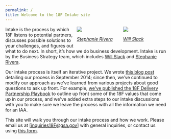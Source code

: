 ```yaml
---
permalink: /
title: Welcome to the 18F Intake site
---
```



<div style="float: right; width: 125px; margin-left: 10px; margin-right: 10px;"><a href="https://18f.gsa.gov/team/will/"><img src="https://18f.gsa.gov/assets/images/team/will.jpg"></a><p><a href="https://18f.gsa.gov/team/will/"><em>Will
Slack</em></a></p></div>

<div style="float: right; width: 125px; margin-left: 10px; margin-right: 10px;"><a href="https://18f.gsa.gov/team/stephanierivera/"><img src="https://18f.gsa.gov/assets/images/team/stephanierivera.jpg"></a><p><a href="https://18f.gsa.gov/team/stephanierivera/"><em>Stephanie
Rivera</em></a></p></div>

Intake is the process by which 18F listens to potential partners,
discusses possible solutions to your challenges, and figures out what to
do next. In short, it’s how we do business development. Intake is run by
the Business Strategy team, which includes [Will
Slack](https://18f.gsa.gov/team/will/) and [Stephanie
Rivera](https://18f.gsa.gov/team/stephanierivera/).

Our intake process is itself an iterative project. We wrote [this blog
post](https://18f.gsa.gov/2014/09/18/getting-to-work-for-the-american-people/)
detailing our process in September 2014; since then, we’ve continued to
modify our approach as we’ve learned from various projects about good
questions to ask up front. For example, [we've published the 18F
Delivery Partnership
Playbook](https://18f.gsa.gov/2015/11/19/delivery-partnership-playbook/)
to outline up front some of the 18F values that come up in our process,
and we've added extra steps to our intake discussions with you to make
sure we leave the process with all the information we need for an IAA.

This site will walk you through our intake process and how we work.
Please email us at
[[inquiries18F@gsa.gov](mailto:inquiries18f@gsa.gov)] with general
inquiries, or contact us using [this
form](https://docs.google.com/a/gsa.gov/forms/d/1CDATOcmHy5HO2-pfPaG5cunVP7Wk5VCBsKommRmztLM/viewform).
